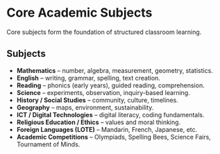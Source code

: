 # Core Academic Subjects

Core subjects form the foundation of structured classroom learning.

## Subjects
- **Mathematics** – number, algebra, measurement, geometry, statistics.
- **English** – writing, grammar, spelling, text creation.
- **Reading** – phonics (early years), guided reading, comprehension.
- **Science** – experiments, observation, inquiry-based learning.
- **History / Social Studies** – community, culture, timelines.
- **Geography** – maps, environment, sustainability.
- **ICT / Digital Technologies** – digital literacy, coding fundamentals.
- **Religious Education / Ethics** – values and moral thinking.
- **Foreign Languages (LOTE)** – Mandarin, French, Japanese, etc.
- **Academic Competitions** – Olympiads, Spelling Bees, Science Fairs, Tournament of Minds.
